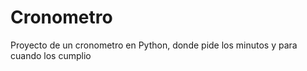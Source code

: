 # Cronometro
Proyecto de un cronometro en Python, donde pide los minutos y para cuando los cumplio 
